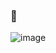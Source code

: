 <!--### Hello Juice World👋-->

### 🌈

![image](https://user-images.githubusercontent.com/26542929/89370132-f3f0fd80-d71a-11ea-8df7-dc29dd6c497c.png)



<!--
**yoonjoohye/yoonjoohye** is a ✨ _special_ ✨ repository because its `README.md` (this file) appears on your GitHub profile.

Here are some ideas to get you started:

- 🔭 I’m currently working on ...
- 🌱 I’m currently learning ...
- 👯 I’m looking to collaborate on ...
- 🤔 I’m looking for help with ...
- 💬 Ask me about ...
- 📫 How to reach me: ...
- 😄 Pronouns: ...
- ⚡ Fun fact: ...
-->
